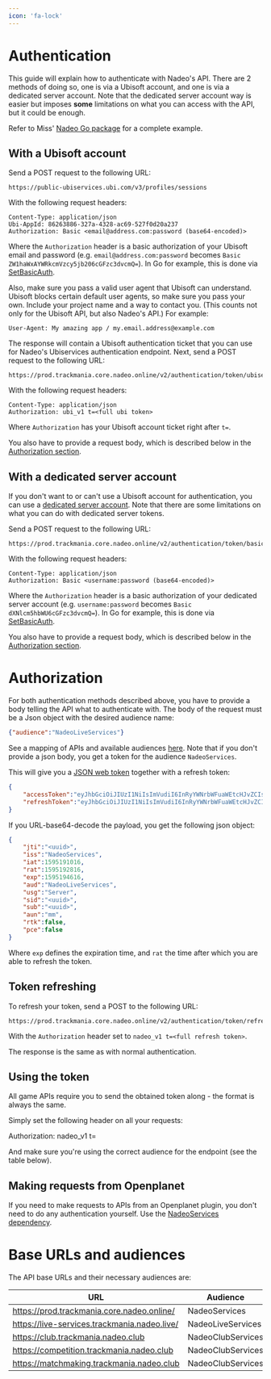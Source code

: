 ```yaml
---
icon: 'fa-lock'
---
```


# Authentication
This guide will explain how to authenticate with Nadeo's API. There are 2 methods of doing so, one is via a Ubisoft account, and one is via a dedicated server account. Note that the dedicated server account way is easier but imposes **some** limitations on what you can access with the API, but it could be enough.

Refer to Miss' [Nadeo Go package](https://github.com/codecat/gonadeo) for a complete example.

## With a Ubisoft account
Send a POST request to the following URL:

	https://public-ubiservices.ubi.com/v3/profiles/sessions

With the following request headers:

	Content-Type: application/json
	Ubi-AppId: 86263886-327a-4328-ac69-527f0d20a237
	Authorization: Basic <email@address.com:password (base64-encoded)>

Where the `Authorization` header is a basic authorization of your Ubisoft email and password (e.g. `email@address.com:password` becomes `Basic ZW1haWxAYWRkcmVzcy5jb206cGFzc3dvcmQ=`).
In Go for example, this is done via [SetBasicAuth](https://pkg.go.dev/net/http#Request.SetBasicAuth).

Also, make sure you pass a valid user agent that Ubisoft can understand. Ubisoft blocks certain default user agents, so make sure you pass your own. Include your project name and a way to contact you. (This counts not only for the Ubisoft API, but also Nadeo's API.) For example:

```plain
User-Agent: My amazing app / my.email.address@example.com
```

The response will contain a Ubisoft authentication ticket that you can use for Nadeo's Ubiservices authentication endpoint. Next, send a POST request to the following URL:

	https://prod.trackmania.core.nadeo.online/v2/authentication/token/ubiservices

With the following request headers:

	Content-Type: application/json
	Authorization: ubi_v1 t=<full ubi token>

Where `Authorization` has your Ubisoft account ticket right after `t=`.

You also have to provide a request body, which is described below in the [Authorization section](#authorization).

## With a dedicated server account
If you don't want to or can't use a Ubisoft account for authentication, you can use a [dedicated server account](https://players.trackmania.com/server/dedicated). Note that there are some limitations on what you can do with dedicated server tokens.

Send a POST request to the following URL:

	https://prod.trackmania.core.nadeo.online/v2/authentication/token/basic

With the following request headers:

	Content-Type: application/json
	Authorization: Basic <username:password (base64-encoded)>

Where the `Authorization` header is a basic authorization of your dedicated server account (e.g. `username:password` becomes `Basic dXNlcm5hbWU6cGFzc3dvcmQ=`).
In Go for example, this is done via [SetBasicAuth](https://pkg.go.dev/net/http#Request.SetBasicAuth).

You also have to provide a request body, which is described below in the [Authorization section](#authorization).

# Authorization
For both authentication methods described above, you have to provide a body telling the API what to authenticate with. The body of the request must be a Json object with the desired audience name:

```json
{"audience":"NadeoLiveServices"}
```

See a mapping of APIs and available audiences [here](#base-urls-and-audiences).
Note that if you don't provide a json body, you get a token for the audience `NadeoServices`.

This will give you a [JSON web token](https://en.wikipedia.org/wiki/JSON_Web_Token) together with a refresh token:

```json
{
	"accessToken":"eyJhbGciOiJIUzI1NiIsImVudiI6InRyYWNrbWFuaWEtcHJvZCIsInZlciI6IjEifQ.<payload>.<signature>",
	"refreshToken":"eyJhbGciOiJIUzI1NiIsImVudiI6InRyYWNrbWFuaWEtcHJvZCIsInZlciI6IjEifQ.<payload>.<signature>"
}
```

If you URL-base64-decode the payload, you get the following json object:

```json
{
	"jti":"<uuid>",
	"iss":"NadeoServices",
	"iat":1595191016,
	"rat":1595192816,
	"exp":1595194616,
	"aud":"NadeoLiveServices",
	"usg":"Server",
	"sid":"<uuid>",
	"sub":"<uuid>",
	"aun":"mm",
	"rtk":false,
	"pce":false
}
```

Where `exp` defines the expiration time, and `rat` the time after which you are able to refresh the token.

## Token refreshing
To refresh your token, send a POST to the following URL:

	https://prod.trackmania.core.nadeo.online/v2/authentication/token/refresh

With the `Authorization` header set to `nadeo_v1 t=<full refresh token>`.

The response is the same as with normal authentication.

## Using the token
All game APIs require you to send the obtained token along - the format is always the same.

Simply set the following header on all your requests:

  Authorization: nadeo_v1 t=<token>

And make sure you're using the correct audience for the endpoint (see the table below).

## Making requests from Openplanet
If you need to make requests to APIs from an Openplanet plugin, you don't need to do any authentication yourself. Use the [NadeoServices dependency](https://openplanet.dev/docs/reference/nadeoservices).

# Base URLs and audiences
The API base URLs and their necessary audiences are:

URL | Audience
---|---
https://prod.trackmania.core.nadeo.online/ | NadeoServices
https://live-services.trackmania.nadeo.live/ | NadeoLiveServices
https://club.trackmania.nadeo.club | NadeoClubServices
https://competition.trackmania.nadeo.club | NadeoClubServices
https://matchmaking.trackmania.nadeo.club | NadeoClubServices
